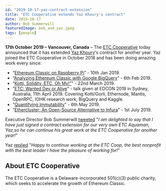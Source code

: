 ```yaml
---
id: "2019-10-17-yaz-contract-extension"
title: "ETC Cooperative extends Yaz Khoury's contract"
date: 2019-10-17
author: Bob Summerwill
featuredImage: bob_and_yaz.jpeg
tags: [people]
---
```



**17th October 2019 – Vancouver, Canada** – The [ETC Cooperative](https://etccooperative.org) today announced that it has extended [Yaz Khoury](https://twitter.com/Yazanator)'s contract for another year.  Yaz joined the ETC Cooperative in October 2018 and has been doing amazing work every since:

- “[Ethereum Classic on Raspberry Pi](https://medium.com/ethereum-classic/ethereum-classic-on-raspberry-pi-a3be200cdca0)” - 10th Jan 2019.
- “[Analyzing Ethereum Classic with Google BigQuery](https://medium.com/ethereum-classic/analyzing-ethereum-classic-with-google-bigquery-df55822ec6a6)” - 6th Feb 2019.
- “[Kotti, Solidity, ETC, Oh My!”](https://medium.com/ethereum-classic/kotti-solidity-etc-oh-my-2ae36926454d)" - 22nd March 2019.
- “[ETC: Wanted Dev or Alive](https://medium.com/ethereum-classic/etc-wanted-dev-or-alive-2581a5079aa1)" - talk given at EDCON 2019 in Sydney, Australia, 11th April 2019.  Covering Kotti/Gorli, Ethernode, Mantis, OpenRPC, IOHK research work, BigQuery and Kaggle.
- “[Quantifying Immutability](https://medium.com/ethereum-classic/quantifying-immutability-e8f2b1bb9301)" - 6th May 2019.
- “[Ethercluster: An Open-Source Alternative to Infura](https://medium.com/ethereum-classic/ethercluster-an-open-source-alternative-to-infura-b8799b2122d3)” - 1st July 2019.

Executive Director Bob Summerwill [tweeted](https://twitter.com/BobSummerwill/status/1184986345929789441) "*I am delighted to say that I have just signed a contract extension for our very own ETC Aquaman, Yaz,so he can continue his great work at the ETC Cooperative for another year!*"

Yaz [replied](https://twitter.com/Yazanator/status/1184986694577262593) "*Happy to continue working at the ETC Coop, the best nonprofit with the best leader I have the pleasure of working for!*"

## About ETC Cooperative

The ETC Cooperative is a Delaware-incorporated 501(c)(3) public charity, which seeks to accelerate the growth of Ethereum Classic.